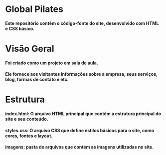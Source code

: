# Global Pilates
#### Este repositório contém o código-fonte do site, desenvolvido com HTML e CSS básico.

# Visão Geral

#### Foi criado como um projeto em sala de aula.

#### Ele fornece aos visitantes informações sobre a empresa, seus serviços, blog, formas de contato e etc.

# Estrutura

#### **index.html**: O arquivo HTML principal que contém a estrutura principal do site e seu conteúdo.

#### **styles.css**: O arquivo CSS que define estilos básicos para o site, como cores, fontes e layout.

#### **imagens**: pasta de arquivos que contém as imagens utilizadas no site.
